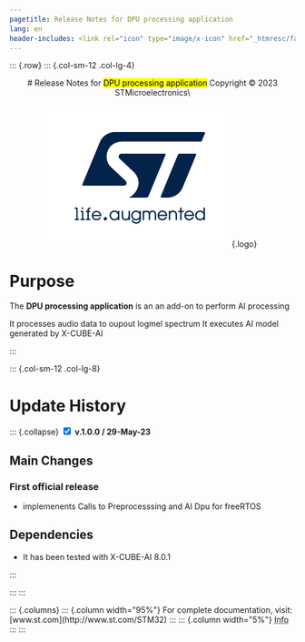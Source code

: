 ```yaml
---
pagetitle: Release Notes for DPU processing application  
lang: en
header-includes: <link rel="icon" type="image/x-icon" href="_htmresc/favicon.png" />
---
```


::: {.row}
::: {.col-sm-12 .col-lg-4}

<center>
# Release Notes for <mark>DPU processing application</mark>
Copyright &copy; 2023  STMicroelectronics\
    
[![ST logo](_htmresc/st_logo_2020.png)](https://www.st.com){.logo}
</center>


# Purpose

The **DPU processing application** is an an add-on to perform AI processing

It processes audio data to oupout logmel spectrum
It executes AI model generated by X-CUBE-AI 

:::

::: {.col-sm-12 .col-lg-8}
# Update History

::: {.collapse}
<input type="checkbox" id="collapse-section1" checked aria-hidden="true">
<label for="collapse-section1" aria-hidden="true">__v.1.0.0 / 29-May-23__</label>
<div>			

## Main Changes

### First official release

- implemenents Calls to Preprocesssing and AI Dpu for freeRTOS

## Dependencies

- It has been tested with X-CUBE-AI 8.0.1

</div>
:::

:::
:::

<footer class="sticky">
::: {.columns}
::: {.column width="95%"}
For complete documentation,
visit: [www.st.com](http://www.st.com/STM32)
:::
::: {.column width="5%"}
<abbr title="Based on template cx566953 version 2.0">Info</abbr>
:::
:::
</footer>